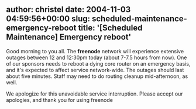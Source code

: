 author: christel
date: 2004-11-03 04:59:56+00:00
slug: scheduled-maintenance-emergency-reboot
title: '[Scheduled Maintenance] Emergency reboot'
---
Good morning to you all.  The **freenode** network will experience extensive outages between 12 and 12:30pm today (about 7-7.5 hours from now).  One of our sponsors needs to reboot a dying core router on an emergency basis, and it's expected to affect service network-wide.  The outages should last about five minutes.  Staff may need to do routing cleanup mid-afternoon, as well.

We apologize for this unavoidable service interruption.  Please accept our apologies, and thank you for using freenode
